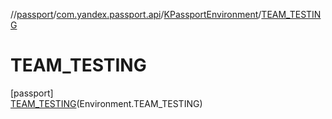//[passport](../../../../index.md)/[com.yandex.passport.api](../../index.md)/[KPassportEnvironment](../index.md)/[TEAM_TESTING](index.md)

# TEAM_TESTING

[passport]\
[TEAM_TESTING](index.md)(Environment.TEAM_TESTING)
